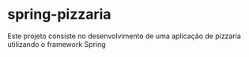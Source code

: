 # spring-pizzaria
Este projeto consiste no desenvolvimento de uma aplicação de pizzaria utilizando o framework Spring
